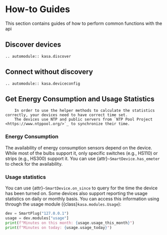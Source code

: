 # How-to Guides

This section contains guides of how to perform common functions with the api

## Discover devices

```{eval-rst}
.. automodule:: kasa.discover
```

## Connect without discovery

```{eval-rst}
.. automodule:: kasa.deviceconfig
```

## Get Energy Consumption and Usage Statistics

```{note}
    In order to use the helper methods to calculate the statistics correctly, your devices need to have correct time set.
    The devices use NTP and public servers from `NTP Pool Project <https://www.ntppool.org/>`_ to synchronize their time.
```

### Energy Consumption

The availability of energy consumption sensors depend on the device.
While most of the bulbs support it, only specific switches (e.g., HS110) or strips (e.g., HS300) support it.
You can use {attr}`~SmartDevice.has_emeter` to check for the availability.


### Usage statistics

You can use {attr}`~SmartDevice.on_since` to query for the time the device has been turned on.
Some devices also support reporting the usage statistics on daily or monthly basis.
You can access this information using through the usage module ({class}`kasa.modules.Usage`):

```py
dev = SmartPlug("127.0.0.1")
usage = dev.modules["usage"]
print(f"Minutes on this month: {usage.usage_this_month}")
print(f"Minutes on today: {usage.usage_today}")
```
